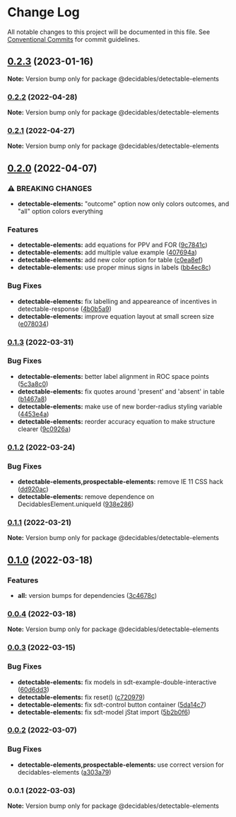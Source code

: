 # Change Log

All notable changes to this project will be documented in this file.
See [Conventional Commits](https://conventionalcommits.org) for commit guidelines.

## [0.2.3](https://github.com/decidables/decidables/compare/@decidables/detectable-elements@0.2.2...@decidables/detectable-elements@0.2.3) (2023-01-16)

**Note:** Version bump only for package @decidables/detectable-elements





### [0.2.2](https://github.com/decidables/decidables/compare/@decidables/detectable-elements@0.2.1...@decidables/detectable-elements@0.2.2) (2022-04-28)

**Note:** Version bump only for package @decidables/detectable-elements





### [0.2.1](https://github.com/decidables/decidables/compare/@decidables/detectable-elements@0.2.0...@decidables/detectable-elements@0.2.1) (2022-04-27)

**Note:** Version bump only for package @decidables/detectable-elements





## [0.2.0](https://github.com/decidables/decidables/compare/@decidables/detectable-elements@0.1.3...@decidables/detectable-elements@0.2.0) (2022-04-07)


### ⚠ BREAKING CHANGES

* **detectable-elements:** "outcome" option now only colors outcomes, and "all" option colors everything

### Features

* **detectable-elements:** add equations for PPV and FOR ([9c7841c](https://github.com/decidables/decidables/commit/9c7841ceede9c553a9bfa0b6cfe685d65b8bdc03))
* **detectable-elements:** add multiple value example ([407694a](https://github.com/decidables/decidables/commit/407694a884ead989ffeb1b1fd3dfa4436705d653))
* **detectable-elements:** add new color option for table ([c0ea8ef](https://github.com/decidables/decidables/commit/c0ea8ef619816eb2f5d6ebcc0e64aefa9e871df7))
* **detectable-elements:** use proper minus signs in labels ([bb4ec8c](https://github.com/decidables/decidables/commit/bb4ec8cf28465fa1ce452e5a77d459a4a04fd976))


### Bug Fixes

* **detectable-elements:** fix labelling and appeareance of incentives in detectable-response ([4b0b5a9](https://github.com/decidables/decidables/commit/4b0b5a9fc294672fc0610d5489231dbc6e363850))
* **detectable-elements:** improve equation layout at small screen size ([e078034](https://github.com/decidables/decidables/commit/e07803402880ece793947d0dd4c87747b6ff7f06))



### [0.1.3](https://github.com/decidables/decidables/compare/@decidables/detectable-elements@0.1.2...@decidables/detectable-elements@0.1.3) (2022-03-31)


### Bug Fixes

* **detectable-elements:** better label alignment in ROC space points ([5c3a8c0](https://github.com/decidables/decidables/commit/5c3a8c0657160e4f1a4bf31c88f939f6ab9829c9))
* **detectable-elements:** fix quotes around 'present' and 'absent' in table ([b1467a8](https://github.com/decidables/decidables/commit/b1467a8e58bdd8f6c3fef2cfaca43b241e3efc59))
* **detectable-elements:** make use of new border-radius styling variable ([4453e4a](https://github.com/decidables/decidables/commit/4453e4a1a135906808f8e74cbb14396a31d31b8a))
* **detectable-elements:** reorder accuracy equation to make structure clearer ([9c0926a](https://github.com/decidables/decidables/commit/9c0926ae73af94005e18b0dab3459632209b6331))



### [0.1.2](https://github.com/decidables/decidables/compare/@decidables/detectable-elements@0.1.1...@decidables/detectable-elements@0.1.2) (2022-03-24)


### Bug Fixes

* **detectable-elements,prospectable-elements:** remove IE 11 CSS hack ([dd920ac](https://github.com/decidables/decidables/commit/dd920ac9934cc74a4303a9753771818273aecf71))
* **detectable-elements:** remove dependence on DecidablesElement.uniqueId ([938e286](https://github.com/decidables/decidables/commit/938e286521cac27302716c63fdcb3fec2d078031))



### [0.1.1](https://github.com/decidables/decidables/compare/@decidables/detectable-elements@0.1.0...@decidables/detectable-elements@0.1.1) (2022-03-21)

**Note:** Version bump only for package @decidables/detectable-elements





## [0.1.0](https://github.com/decidables/decidables/compare/@decidables/detectable-elements@0.0.4...@decidables/detectable-elements@0.1.0) (2022-03-18)


### Features

* **all:** version bumps for dependencies ([3c4678c](https://github.com/decidables/decidables/commit/3c4678cb8753cac592feeaa646dd57b7ec622536))



### [0.0.4](https://github.com/decidables/decidables/compare/@decidables/detectable-elements@0.0.3...@decidables/detectable-elements@0.0.4) (2022-03-18)

**Note:** Version bump only for package @decidables/detectable-elements





### [0.0.3](https://github.com/decidables/decidables/compare/@decidables/detectable-elements@0.0.2...@decidables/detectable-elements@0.0.3) (2022-03-15)


### Bug Fixes

* **detectable-elements:** fix models in sdt-example-double-interactive ([60d6dd3](https://github.com/decidables/decidables/commit/60d6dd3ed7382ef37201dafd9128c83bf21c7468))
* **detectable-elements:** fix reset() ([c720979](https://github.com/decidables/decidables/commit/c72097968f06c3ff82e2bfb390335d28764d5274))
* **detectable-elements:** fix sdt-control button container ([5da14c7](https://github.com/decidables/decidables/commit/5da14c731b0b108a2da0d262e2ae578aa70d482c))
* **detectable-elements:** fix sdt-model jStat import ([5b2b0f6](https://github.com/decidables/decidables/commit/5b2b0f61dc2eb7f3c064676c5bbdcbc8a75b0c64))



### [0.0.2](https://github.com/decidables/decidables/compare/@decidables/detectable-elements@0.0.1...@decidables/detectable-elements@0.0.2) (2022-03-07)


### Bug Fixes

* **detectable-elements,prospectable-elements:** use correct version for decidables-elements ([a303a79](https://github.com/decidables/decidables/commit/a303a795ee0039ae85c06e035248df402e543f2a))



### 0.0.1 (2022-03-03)

**Note:** Version bump only for package @decidables/detectable-elements
